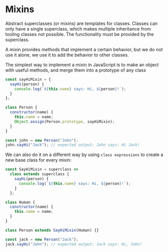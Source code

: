 # **Mixins**

Abstract superclasses (or mixins) are templates for classes. Classes can only have a single superclass, which makes multiple
inheritance from tooling classes not possible. The functionality must be provided by the superclass.

A mixin provides methods that implement a certain behavior, but we do not use it alone, we use it to add the behavior to
other classes.

The simplest way to implement a mixin in JavaScript is to make an object with useful methods, and merge them into a prototype
of any class

```js
const sayHiMixin = {
  sayHi(person) {
    console.log(`${this.name} says: Hi, ${person}!`);
  }
};

class Person {
  constructor(name) {
    this.name = name;
    Object.assign(Person.prototype, sayHiMixin);
  }
}

const john = new Person("John");
john.sayHi("Jack"); // expected output: John says: Hi Jack!
```

We can also do it on a different way by using `class expressions` to create a new base class for every mixin:

```js
const SayHiMixin = superclass =>
  class extends superclass {
    sayHi(person) {
      console.log(`${this.name} says: Hi, ${person}!`);
    }
  };

class Human {
  constructor(name) {
    this.name = name;
  }
}

class Person extends SayHiMixin(Human) {}

const jack = new Person("Jack");
jack.sayHi("John"); // expected output: Jack says: Hi, John!
```
